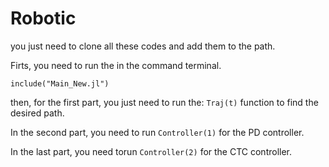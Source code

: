 # Robotic
you just need to clone all these codes and add them to the path.

Firts, you need to run the in the command terminal.

`include("Main_New.jl")`

then, for the first part, you just need to run the: `Traj(t)` function to find the desired path. 

In the second part, you need to run `Controller(1)` for the PD controller.


In the last part, you need torun `Controller(2)` for the CTC controller.
